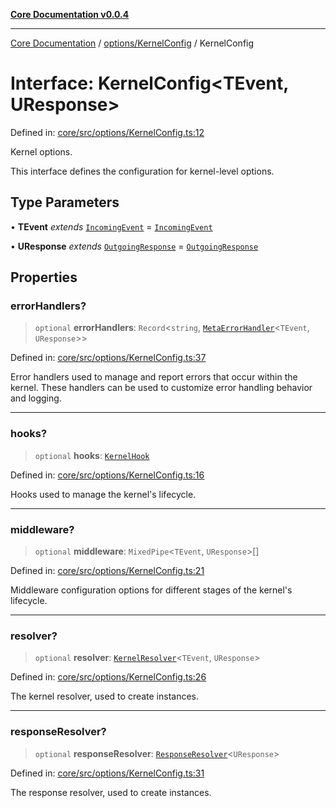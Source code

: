 [**Core Documentation v0.0.4**](../../../README.md)

***

[Core Documentation](../../../modules.md) / [options/KernelConfig](../README.md) / KernelConfig

# Interface: KernelConfig\<TEvent, UResponse\>

Defined in: [core/src/options/KernelConfig.ts:12](https://github.com/stonemjs/core/blob/e4675fc5d1a8e120fdb4d54e226a2496fdda3681/src/options/KernelConfig.ts#L12)

Kernel options.

This interface defines the configuration for kernel-level options.

## Type Parameters

• **TEvent** *extends* [`IncomingEvent`](../../../events/IncomingEvent/classes/IncomingEvent.md) = [`IncomingEvent`](../../../events/IncomingEvent/classes/IncomingEvent.md)

• **UResponse** *extends* [`OutgoingResponse`](../../../events/OutgoingResponse/classes/OutgoingResponse.md) = [`OutgoingResponse`](../../../events/OutgoingResponse/classes/OutgoingResponse.md)

## Properties

### errorHandlers?

> `optional` **errorHandlers**: `Record`\<`string`, [`MetaErrorHandler`](../../../declarations/interfaces/MetaErrorHandler.md)\<`TEvent`, `UResponse`\>\>

Defined in: [core/src/options/KernelConfig.ts:37](https://github.com/stonemjs/core/blob/e4675fc5d1a8e120fdb4d54e226a2496fdda3681/src/options/KernelConfig.ts#L37)

Error handlers used to manage and report errors that occur within the kernel.
These handlers can be used to customize error handling behavior and logging.

***

### hooks?

> `optional` **hooks**: [`KernelHook`](../../../declarations/type-aliases/KernelHook.md)

Defined in: [core/src/options/KernelConfig.ts:16](https://github.com/stonemjs/core/blob/e4675fc5d1a8e120fdb4d54e226a2496fdda3681/src/options/KernelConfig.ts#L16)

Hooks used to manage the kernel's lifecycle.

***

### middleware?

> `optional` **middleware**: `MixedPipe`\<`TEvent`, `UResponse`\>[]

Defined in: [core/src/options/KernelConfig.ts:21](https://github.com/stonemjs/core/blob/e4675fc5d1a8e120fdb4d54e226a2496fdda3681/src/options/KernelConfig.ts#L21)

Middleware configuration options for different stages of the kernel's lifecycle.

***

### resolver?

> `optional` **resolver**: [`KernelResolver`](../../../declarations/type-aliases/KernelResolver.md)\<`TEvent`, `UResponse`\>

Defined in: [core/src/options/KernelConfig.ts:26](https://github.com/stonemjs/core/blob/e4675fc5d1a8e120fdb4d54e226a2496fdda3681/src/options/KernelConfig.ts#L26)

The kernel resolver, used to create instances.

***

### responseResolver?

> `optional` **responseResolver**: [`ResponseResolver`](../../../declarations/type-aliases/ResponseResolver.md)\<`UResponse`\>

Defined in: [core/src/options/KernelConfig.ts:31](https://github.com/stonemjs/core/blob/e4675fc5d1a8e120fdb4d54e226a2496fdda3681/src/options/KernelConfig.ts#L31)

The response resolver, used to create instances.
